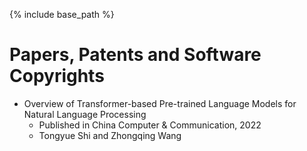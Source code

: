 <!-- ---
layout: archive
permalink: /works/
title: "Works"
author_profile: true
redirect_from: 
  - /works/
  - /works.html
--- -->
{% include base_path %}

Papers, Patents and Software Copyrights
======
* Overview of Transformer-based Pre-trained Language Models for Natural Language Processing
  * Published in China Computer & Communication, 2022
  * Tongyue Shi and Zhongqing Wang
  